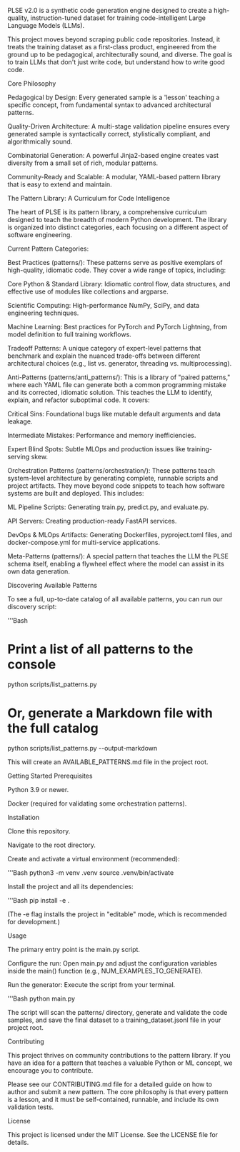 PLSE v2.0 is a synthetic code generation engine designed to create a high-quality, instruction-tuned dataset for training code-intelligent Large Language Models (LLMs).

This project moves beyond scraping public code repositories. Instead, it treats the training dataset as a first-class product, engineered from the ground up to be pedagogical, architecturally sound, and diverse. The goal is to train LLMs that don't just write code, but understand how to write good code.

Core Philosophy

Pedagogical by Design: Every generated sample is a 'lesson' teaching a specific concept, from fundamental syntax to advanced architectural patterns.

Quality-Driven Architecture: A multi-stage validation pipeline ensures every generated sample is syntactically correct, stylistically compliant, and algorithmically sound.

Combinatorial Generation: A powerful Jinja2-based engine creates vast diversity from a small set of rich, modular patterns.

Community-Ready and Scalable: A modular, YAML-based pattern library that is easy to extend and maintain.

The Pattern Library: A Curriculum for Code Intelligence

The heart of PLSE is its pattern library, a comprehensive curriculum designed to teach the breadth of modern Python development. The library is organized into distinct categories, each focusing on a different aspect of software engineering.

Current Pattern Categories:

Best Practices (patterns/): These patterns serve as positive exemplars of high-quality, idiomatic code. They cover a wide range of topics, including:

Core Python & Standard Library: Idiomatic control flow, data structures, and effective use of modules like collections and argparse.

Scientific Computing: High-performance NumPy, SciPy, and data engineering techniques.

Machine Learning: Best practices for PyTorch and PyTorch Lightning, from model definition to full training workflows.

Tradeoff Patterns: A unique category of expert-level patterns that benchmark and explain the nuanced trade-offs between different architectural choices (e.g., list vs. generator, threading vs. multiprocessing).

Anti-Patterns (patterns/anti_patterns/): This is a library of "paired patterns," where each YAML file can generate both a common programming mistake and its corrected, idiomatic solution. This teaches the LLM to identify, explain, and refactor suboptimal code. It covers:

Critical Sins: Foundational bugs like mutable default arguments and data leakage.

Intermediate Mistakes: Performance and memory inefficiencies.

Expert Blind Spots: Subtle MLOps and production issues like training-serving skew.

Orchestration Patterns (patterns/orchestration/): These patterns teach system-level architecture by generating complete, runnable scripts and project artifacts. They move beyond code snippets to teach how software systems are built and deployed. This includes:

ML Pipeline Scripts: Generating train.py, predict.py, and evaluate.py.

API Servers: Creating production-ready FastAPI services.

DevOps & MLOps Artifacts: Generating Dockerfiles, pyproject.toml files, and docker-compose.yml for multi-service applications.

Meta-Patterns (patterns/): A special pattern that teaches the LLM the PLSE schema itself, enabling a flywheel effect where the model can assist in its own data generation.

Discovering Available Patterns

To see a full, up-to-date catalog of all available patterns, you can run our discovery script:

'''Bash
# Print a list of all patterns to the console
python scripts/list_patterns.py

# Or, generate a Markdown file with the full catalog
python scripts/list_patterns.py --output-markdown

This will create an AVAILABLE_PATTERNS.md file in the project root.

Getting Started
Prerequisites

Python 3.9 or newer.

Docker (required for validating some orchestration patterns).

Installation

Clone this repository.

Navigate to the root directory.

Create and activate a virtual environment (recommended):

'''Bash
python3 -m venv .venv
source .venv/bin/activate

Install the project and all its dependencies:

'''Bash
pip install -e .

(The -e flag installs the project in "editable" mode, which is recommended for development.)

Usage

The primary entry point is the main.py script.

Configure the run: Open main.py and adjust the configuration variables inside the main() function (e.g., NUM_EXAMPLES_TO_GENERATE).

Run the generator: Execute the script from your terminal.

'''Bash
python main.py

The script will scan the patterns/ directory, generate and validate the code samples, and save the final dataset to a training_dataset.jsonl file in your project root.

Contributing

This project thrives on community contributions to the pattern library. If you have an idea for a pattern that teaches a valuable Python or ML concept, we encourage you to contribute.

Please see our CONTRIBUTING.md file for a detailed guide on how to author and submit a new pattern. The core philosophy is that every pattern is a lesson, and it must be self-contained, runnable, and include its own validation tests.

License

This project is licensed under the MIT License. See the LICENSE file for details.
